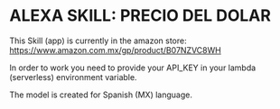 # ALEXA SKILL: PRECIO DEL DOLAR

This Skill (app) is currently in the amazon store: https://www.amazon.com.mx/gp/product/B07NZVC8WH

In order to work you need to provide your API_KEY in your lambda (serverless) environment variable.

The model is created for Spanish (MX) language.
